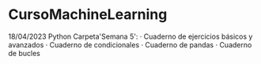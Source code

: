 # CursoMachineLearning
18/04/2023
Python
Carpeta'Semana 5':
  · Cuaderno de ejercicios básicos y avanzados
  · Cuaderno de condicionales
  · Cuaderno de pandas
  · Cuaderno de bucles
